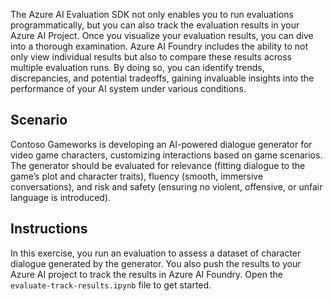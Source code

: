 The Azure AI Evaluation SDK not only enables you to run evaluations programmatically, but you can also track the evaluation results in your Azure AI Project. Once you visualize your evaluation results, you can dive into a thorough examination. Azure AI Foundry includes the ability to not only view individual results but also to compare these results across multiple evaluation runs. By doing so, you can identify trends,  discrepancies, and potential tradeoffs, gaining invaluable insights into the performance of your AI system under various conditions.

## Scenario

Contoso Gameworks is developing an AI-powered dialogue generator for video game characters, customizing interactions based on game scenarios. The generator should be evaluated for relevance (fitting dialogue to the game’s plot and character traits), fluency (smooth, immersive conversations), and risk and safety (ensuring no violent, offensive, or unfair language is introduced).

## Instructions

In this exercise, you run an evaluation to assess a dataset of character dialogue generated by the generator. You also push the results to your Azure AI project to track the results in Azure AI Foundry. Open the `evaluate-track-results.ipynb` file to get started.